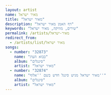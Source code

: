 ```yaml
---
layout: artist
name: מאיר ישראל
title: "מאיר ישראל"
description: "דף האמן מאיר ישראל"
keywords: "שירים, מוזיקה, מאיר ישראל"
permalink: /artists/מאיר-ישראל
redirect_from:
  - /artists/list/מאיר ישראל
songs:
  - number: "32873"
    name: "בבוא העת"
    album: "סינגלים"
    artist: "מאיר ישראל"
  - number: "32874"
    name: "מאיר ישראל מגיש סינגל חדש בשם ''אלוף''"
    album: "סינגלים"
    artist: "מאיר ישראל"
---
```

